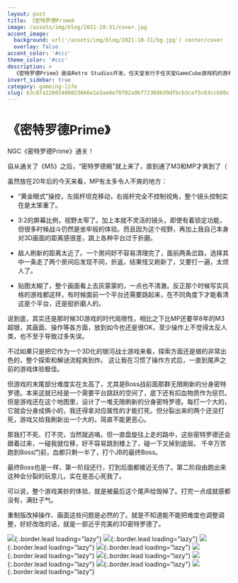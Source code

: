 ```yaml
---
layout: post
title: 《密特罗德Prime》
image: /assets/img/blog/2021-10-31/cover.jpg
accent_image: 
  background: url('/assets/img/blog/2021-10-31/bg.jpg') center/cover
  overlay: false
accent_color: '#ccc'
theme_color: '#ccc'
description: >
  《密特罗德Prime》是由Retro Studios开发，任天堂发行于任天堂GameCube游戏机的游戏。<br>游戏于2002年11月在北美发行，翌年在日本和欧洲发行。<br>《密特罗德Prime》是密特罗德系列的第五部主要游戏，也是首部采用3D的游戏。<br>因为探索优先于战斗，任天堂称游戏为第一人称冒险游戏而非第一人称射击游戏。
invert_sidebar: true
category: gameing-life
slug: b3c87a22603406823666e1e3ae0ef0f02a9bf72369b39dfbcb3cef5c63ccb80c
---
```


# 《密特罗德Prime》

NGC《密特罗德Prime》通关！

自从通关了《M5》之后，“密特罗德瘾”就上来了，直到通了M3和MP才爽到了（

虽然放在20年后的今天来看，MP有太多令人不爽的地方：

- “黄金眼式”操控，左摇杆坦克移动，右摇杆完全不控制视角，整个镜头控制实在是太笨重了。

- 3:2的屏幕比例，视野太窄了。加上本就不灵活的镜头，即使有着锁定功能，但很多时候战斗仍然是坐牢般的体验。而且因为这个视野，再加上我自己本身对3D画面的距离感很差，跳上各种平台过于折磨。

- 敌人刷新的距离太近了。一个房间好不容易清理完了，面前两条岔路，选择其中一条走了两个房间后发现不同，折返，结果怪又刷新了，又要打一遍，太烦人了。

- 贴图太糊了，整个画面看上去灰蒙蒙的，一点也不清澈。反正那个时候写实风格的游戏都这样，有时候面前一个平台还需要跳起来，在不同角度下才能看清这是个平台，还是挺折磨人的。

说到底，其实还是那时候3D游戏的时代局限性，相比之下比MP还要早8年的M3超银，其画面、操作等各方面，放到如今也还是很OK，至少操作上不觉得太反人类，也不至于导致过多失误。

不过如果只是把它作为一个3D化的银河战士游戏来看，探索方面还是做的非常出色的，整个探索和解谜流程爽到炸。
这让我在习惯了操作方式后，一直到尾声之前的游戏体验极佳。

但游戏的末尾部分难度实在太高了，尤其是Boss战前面那群无限刷新的分身密特罗德。本来这就已经是一个需要平台跳跃的空间了，底下还有扣血物质作为惩罚。
但是游戏还在这个地图里，设计了一堆无限刷新的分身密特罗德。每打一个大的，它就会分身成俩小的，我还得拿对应属性的才能打死。但分裂出来的两个还没打死，游戏又给我刷新出一个大的，简直不能更恶心。

那我打不死、打不完，当然就逃咯。但一直盘旋往上走的路中，这些密特罗德还会跟着过来，一碰我就位移，好不容易跳到楼上了，碰一下又掉到底层。
千辛万苦跑到Boss门前，血都只剩一半了，打个JB的最终Boss。

最终Boss也是一样，第一阶段还行，打到后面都接近无伤了。第二阶段由跑出来这种会分裂的玩意儿，实在是恶心死我了。

可以说，整个游戏美妙的体验，就是被最后这个尾声给毁掉了。打完一点成就感都没有，满肚子气。

重制版改掉操作、画面这些问题是必然的了。就是不知道能不能把难度也调整调整，好好改改的话，就是一部近乎完美的3D密特罗德了。



![](/assets/img/blog/2021-10-31/1.jpg){:.border.lead loading="lazy"}
![](/assets/img/blog/2021-10-31/2.jpg){:.border.lead loading="lazy"}
![](/assets/img/blog/2021-10-31/3.jpg){:.border.lead loading="lazy"}
![](/assets/img/blog/2021-10-31/4.jpg){:.border.lead loading="lazy"}
![](/assets/img/blog/2021-10-31/5.jpg){:.border.lead loading="lazy"}
![](/assets/img/blog/2021-10-31/6.jpg){:.border.lead loading="lazy"}
![](/assets/img/blog/2021-10-31/7.jpg){:.border.lead loading="lazy"}
![](/assets/img/blog/2021-10-31/8.jpg){:.border.lead loading="lazy"}
![](/assets/img/blog/2021-10-31/9.jpg){:.border.lead loading="lazy"}

